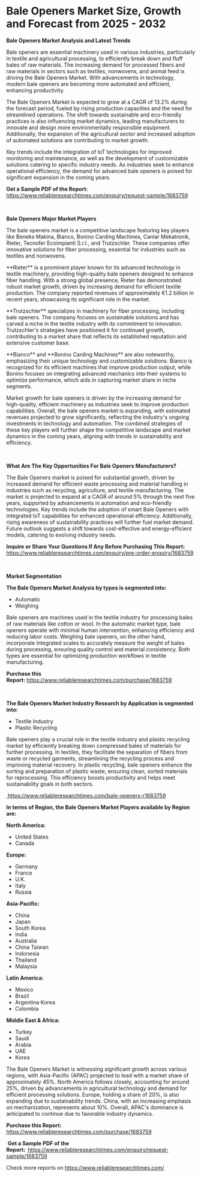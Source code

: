 <p><h1>Bale Openers Market Size, Growth and Forecast from 2025 - 2032</h1></p><p><strong>Bale Openers Market Analysis and Latest Trends</strong></p>
<p><p>Bale openers are essential machinery used in various industries, particularly in textile and agricultural processing, to efficiently break down and fluff bales of raw materials. The increasing demand for processed fibers and raw materials in sectors such as textiles, nonwovens, and animal feed is driving the Bale Openers Market. With advancements in technology, modern bale openers are becoming more automated and efficient, enhancing productivity.</p><p>The Bale Openers Market is expected to grow at a CAGR of 13.2% during the forecast period, fueled by rising production capacities and the need for streamlined operations. The shift towards sustainable and eco-friendly practices is also influencing market dynamics, leading manufacturers to innovate and design more environmentally responsible equipment. Additionally, the expansion of the agricultural sector and increased adoption of automated solutions are contributing to market growth.</p><p>Key trends include the integration of IoT technologies for improved monitoring and maintenance, as well as the development of customizable solutions catering to specific industry needs. As industries seek to enhance operational efficiency, the demand for advanced bale openers is poised for significant expansion in the coming years.</p></p>
<p><strong>Get a Sample PDF of the Report:&nbsp;</strong> <a href="https://www.reliableresearchtimes.com/enquiry/request-sample/1683759?utm_campaign=2466&utm_medium=2&utm_source=Github&utm_content=ia&utm_term=19022025&utm_id=bale-openers">https://www.reliableresearchtimes.com/enquiry/request-sample/1683759</a></p>
<p>&nbsp;</p>
<p><strong>Bale Openers Major Market Players</strong></p>
<p><p>The bale openers market is a competitive landscape featuring key players like Beneks Makina, Bianco, Bonino Carding Machines, Canlar Mekatronik, Rieter, Tecnofer Ecoimpianti S.r.l., and Trutzschler. These companies offer innovative solutions for fiber processing, essential for industries such as textiles and nonwovens.</p><p>**Rieter** is a prominent player known for its advanced technology in textile machinery, providing high-quality bale openers designed to enhance fiber handling. With a strong global presence, Rieter has demonstrated robust market growth, driven by increasing demand for efficient textile production. The company reported revenues of approximately €1.2 billion in recent years, showcasing its significant role in the market.</p><p>**Trutzschler** specializes in machinery for fiber processing, including bale openers. The company focuses on sustainable solutions and has carved a niche in the textile industry with its commitment to innovation. Trutzschler's strategies have positioned it for continued growth, contributing to a market share that reflects its established reputation and extensive customer base.</p><p>**Bianco** and **Bonino Carding Machines** are also noteworthy, emphasizing their unique technology and customizable solutions. Bianco is recognized for its efficient machines that improve production output, while Bonino focuses on integrating advanced mechanics into their systems to optimize performance, which aids in capturing market share in niche segments.</p><p>Market growth for bale openers is driven by the increasing demand for high-quality, efficient machinery as industries seek to improve production capabilities. Overall, the bale openers market is expanding, with estimated revenues projected to grow significantly, reflecting the industry's ongoing investments in technology and automation. The combined strategies of these key players will further shape the competitive landscape and market dynamics in the coming years, aligning with trends in sustainability and efficiency.</p></p>
<p>&nbsp;</p>
<p><strong>What Are The Key Opportunities For Bale Openers Manufacturers?</strong></p>
<p><p>The Bale Openers market is poised for substantial growth, driven by increased demand for efficient waste processing and material handling in industries such as recycling, agriculture, and textile manufacturing. The market is projected to expand at a CAGR of around 5% through the next five years, supported by advancements in automation and eco-friendly technologies. Key trends include the adoption of smart Bale Openers with integrated IoT capabilities for enhanced operational efficiency. Additionally, rising awareness of sustainability practices will further fuel market demand. Future outlook suggests a shift towards cost-effective and energy-efficient models, catering to evolving industry needs.</p></p>
<p><strong>Inquire or Share Your Questions If Any Before Purchasing This Report:</strong> <a href="https://www.reliableresearchtimes.com/enquiry/pre-order-enquiry/1683759?utm_campaign=2466&utm_medium=2&utm_source=Github&utm_content=ia&utm_term=19022025&utm_id=bale-openers">https://www.reliableresearchtimes.com/enquiry/pre-order-enquiry/1683759</a></p>
<p>&nbsp;</p>
<p><strong>Market Segmentation</strong></p>
<p><strong>The Bale Openers Market Analysis by types is segmented into:</strong></p>
<p><ul><li>Automatic</li><li>Weighing</li></ul></p>
<p><p>Bale openers are machines used in the textile industry for processing bales of raw materials like cotton or wool. In the automatic market type, bale openers operate with minimal human intervention, enhancing efficiency and reducing labor costs. Weighing bale openers, on the other hand, incorporate integrated scales to accurately measure the weight of bales during processing, ensuring quality control and material consistency. Both types are essential for optimizing production workflows in textile manufacturing.</p></p>
<p><strong>Purchase this Report:&nbsp;</strong><a href="https://www.reliableresearchtimes.com/purchase/1683759?utm_campaign=2466&utm_medium=2&utm_source=Github&utm_content=ia&utm_term=19022025&utm_id=bale-openers">https://www.reliableresearchtimes.com/purchase/1683759</a></p>
<p>&nbsp;</p>
<p><strong>The Bale Openers Market Industry Research by Application is segmented into:</strong></p>
<p><ul><li>Textile Industry</li><li>Plastic Recycling</li></ul></p>
<p><p>Bale openers play a crucial role in the textile industry and plastic recycling market by efficiently breaking down compressed bales of materials for further processing. In textiles, they facilitate the separation of fibers from waste or recycled garments, streamlining the recycling process and improving material recovery. In plastic recycling, bale openers enhance the sorting and preparation of plastic waste, ensuring clean, sorted materials for reprocessing. This efficiency boosts productivity and helps meet sustainability goals in both sectors.</p></p>
<p><a href="https://www.reliableresearchtimes.com/bale-openers-r1683759?utm_campaign=2466&utm_medium=2&utm_source=Github&utm_content=ia&utm_term=19022025&utm_id=bale-openers">&nbsp;https://www.reliableresearchtimes.com/bale-openers-r1683759</a></p>
<p><strong>In terms of Region, the Bale Openers Market Players available by Region are:</strong></p>
<p>
    <p> <strong> North America: </strong>
        <ul>
            <li>United States</li>
            <li>Canada</li>
        </ul>
        </p> 
    <p> <strong> Europe: </strong>
        <ul>
            <li>Germany</li>
            <li>France</li>
            <li>U.K.</li>
            <li>Italy</li>
            <li>Russia</li>
        </ul>
        </p> 
    <p> <strong> Asia-Pacific: </strong>
        <ul>
            <li>China</li>
            <li>Japan</li>
            <li>South Korea</li>
            <li>India</li>
            <li>Australia</li>
            <li>China Taiwan</li>
            <li>Indonesia</li>
            <li>Thailand</li>
            <li>Malaysia</li>
        </ul>
        </p> 
    <p> <strong> Latin America: </strong>
        <ul>
            <li>Mexico</li>
            <li>Brazil</li>
            <li>Argentina Korea</li>
            <li>Colombia</li>
        </ul>
        </p> 
    <p> <strong> Middle East & Africa: </strong>
        <ul>
            <li>Turkey</li>
            <li>Saudi</li>
            <li>Arabia</li>
            <li>UAE</li>
            <li>Korea</li>
        </ul>
    </p>
    </p>
<p><p>The Bale Openers Market is witnessing significant growth across various regions, with Asia-Pacific (APAC) projected to lead with a market share of approximately 45%. North America follows closely, accounting for around 25%, driven by advancements in agricultural technology and demand for efficient processing solutions. Europe, holding a share of 20%, is also expanding due to sustainability trends. China, with an increasing emphasis on mechanization, represents about 10%. Overall, APAC's dominance is anticipated to continue due to favorable industry dynamics.</p></p>
<p><strong>Purchase this Report: </strong><a href="https://www.reliableresearchtimes.com/purchase/1683759?utm_campaign=2466&utm_medium=2&utm_source=Github&utm_content=ia&utm_term=19022025&utm_id=bale-openers">https://www.reliableresearchtimes.com/purchase/1683759</a></p>
<p>&nbsp;<strong>Get a Sample PDF of the Report:&nbsp;&nbsp;</strong><a href="https://www.reliableresearchtimes.com/enquiry/request-sample/1683759?utm_campaign=2466&utm_medium=2&utm_source=Github&utm_content=ia&utm_term=19022025&utm_id=bale-openers">https://www.reliableresearchtimes.com/enquiry/request-sample/1683759</a></p>
<p><strong></strong></p>
<p>Check more reports on <a href="https://www.reliableresearchtimes.com/?utm_campaign=2466&utm_medium=2&utm_source=Github&utm_content=ia&utm_term=19022025&utm_id=bale-openers">https://www.reliableresearchtimes.com/</a></p>